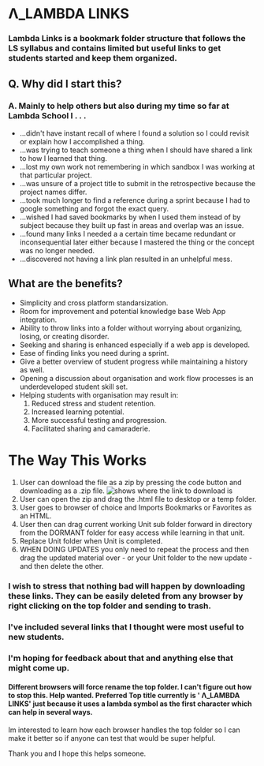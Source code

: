 # Λ_LAMBDA LINKS

### Lambda Links is a bookmark folder structure that follows the LS syllabus and contains limited but useful links to get students started and keep them organized.

## Q. Why did I start this?

### A. Mainly to help others but also during my time so far at Lambda School I . . . 
*  ...didn't have instant recall of where I found a solution so I could revisit or explain how I accomplished a thing.
*  ...was trying to teach someone a thing when I should have shared a link to how I learned that thing.
*  ...lost my own work not remembering in which sandbox I was working at that particular project.
*  ...was unsure of a project title to submit in the retrospective because the project names differ. 
*  ...took much longer to find a reference during a sprint because I had to google something and forgot the exact query.
*  ...wished I had saved bookmarks by when I used them instead of by subject because they built up fast in areas and overlap was an issue.
*  ...found many links I needed a a certain time became redundant or inconsequential later either because I mastered the thing or the concept was no longer needed.
*  ...discovered not having a link plan resulted in an unhelpful mess.

## What are the benefits?

*  Simplicity and cross platform standarsization.
*  Room for improvement and potential knowledge base Web App integration.
*  Ability to throw links into a folder without worrying about organizing, losing, or creating disorder.
*  Seeking and sharing is enhanced especially if a web app is developed.
*  Ease of finding links you need during a sprint.
*  Give a better overview of student progress while maintaining a history as well.
*  Opening a discussion about organisation and work flow processes is an underdeveloped student skill set.
*  Helping students with organisation may result in:
      1. Reduced stress and student retention.
      1. Increased learning potential.
      1. More successful testing and progression.
      1. Facilitated sharing and camaraderie.

# The Way This Works

1. User can download the file as a zip by pressing the code button and downloading as a .zip file.
![shows where the link to download is](https://github.com/somersgreg/Lambda-Links/blob/master/github%20code%20link.com.png)
1. User can open the zip and drag the .html file to desktop or a temp folder.
1. User goes to browser of choice and Imports Bookmarks or Favorites as an HTML.
1. User then can drag current working Unit sub folder forward in directory from the DORMANT folder for easy access while learning in that unit.
1. Replace Unit folder when Unit is completed.
1. WHEN DOING UPDATES you only need to repeat the process and then drag the updated material over - or your Unit folder to the new update - and then delete the other.

### I wish to stress that nothing bad will happen by downloading these links. They can be easily deleted from any browser by right clicking on the top folder and sending to trash.
### I've included several links that I thought were most useful to new students.
### I'm hoping for feedback about that and anything else that might come up.
#### Different browsers will force rename the top folder.  I can't figure out how to stop this.  Help wanted. Preferred Top title currently is ' Λ_LAMBDA LINKS' just because it uses a lambda symbol as the first character which can help in several ways. 
Im interested to learn how each browser handles the top folder so I can make it better so if anyone can test that would be super helpful. 

Thank you and I hope this helps someone. 
